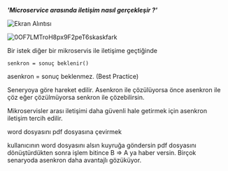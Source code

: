 ***'Microservice arasında iletişim nasıl gerçekleşir ?'***



![Ekran Alıntısı](https://user-images.githubusercontent.com/97520268/158466740-a7f51635-6d14-44e8-988d-e5a846b0c539.PNG)

![0OF7LMTroH8px9F2peT6skaskfark](https://user-images.githubusercontent.com/97520268/158466754-8fbaf130-4484-467c-8616-8106a315c812.png)



Bir istek diğer bir mikroservis ile iletişime geçtiğinde


```senkron = sonuç beklenir()```

asenkron = sonuç beklenmez. (Best Practice)


Seneryoya göre hareket edilir. Asenkron ile çözülüyorsa önce asenkron ile çöz eğer çözülmüyorsa senkron ile çözebilirsin.

Mikroservisler arası iletişimi daha güvenli hale getirmek için asenkron iletişim tercih edilir.

word dosyasını pdf dosyasına çevirmek

kullanıcının word dosyasını alsın kuyruğa göndersin pdf dosyasını 
dönüştürdükten sonra işlem bitince B => A ya haber versin. 
Birçok senaryoda asenkron daha avantajlı gözüküyor.

